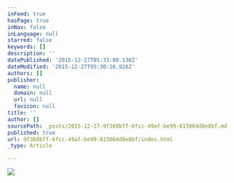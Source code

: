 ```yaml
---
inFeed: true
hasPage: true
inNav: false
inLanguage: null
starred: false
keywords: []
description: ''
datePublished: '2015-12-27T05:33:00.138Z'
dateModified: '2015-12-27T05:30:16.926Z'
authors: []
publisher:
  name: null
  domain: null
  url: null
  favicon: null
title: ''
author: []
sourcePath: _posts/2015-12-27-9f368bff-6fcc-49af-be99-815064d8e8bf.md
published: true
url: 9f368bff-6fcc-49af-be99-815064d8e8bf/index.html
_type: Article

---
```

![](https://the-grid-user-content.s3-us-west-2.amazonaws.com/e950b887-9501-44e8-ae39-bde49fb1b306.jpg)